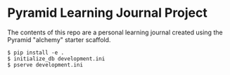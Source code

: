 # Pyramid Learning Journal Project

The contents of this repo are a personal learning journal created using the Pyramid "alchemy" starter scaffold.

```
$ pip install -e .
$ initialize_db development.ini
$ pserve development.ini
```

